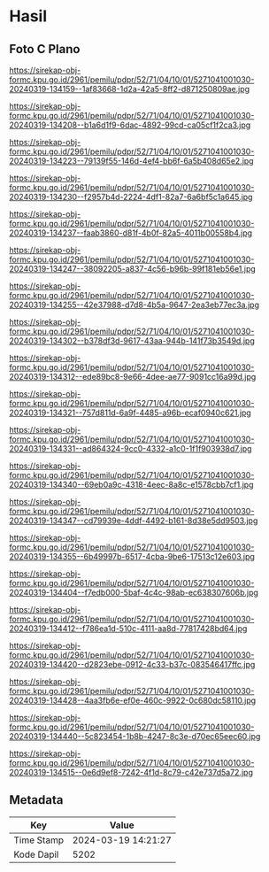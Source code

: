 # Hasil

## Foto C Plano

https://sirekap-obj-formc.kpu.go.id/2961/pemilu/pdpr/52/71/04/10/01/5271041001030-20240319-134159--1af83668-1d2a-42a5-8ff2-d871250809ae.jpg

https://sirekap-obj-formc.kpu.go.id/2961/pemilu/pdpr/52/71/04/10/01/5271041001030-20240319-134208--b1a6d1f9-6dac-4892-99cd-ca05cf1f2ca3.jpg

https://sirekap-obj-formc.kpu.go.id/2961/pemilu/pdpr/52/71/04/10/01/5271041001030-20240319-134223--79139f55-146d-4ef4-bb6f-6a5b408d65e2.jpg

https://sirekap-obj-formc.kpu.go.id/2961/pemilu/pdpr/52/71/04/10/01/5271041001030-20240319-134230--f2957b4d-2224-4df1-82a7-6a6bf5c1a645.jpg

https://sirekap-obj-formc.kpu.go.id/2961/pemilu/pdpr/52/71/04/10/01/5271041001030-20240319-134237--faab3860-d81f-4b0f-82a5-4011b00558b4.jpg

https://sirekap-obj-formc.kpu.go.id/2961/pemilu/pdpr/52/71/04/10/01/5271041001030-20240319-134247--38092205-a837-4c56-b96b-99f181eb56e1.jpg

https://sirekap-obj-formc.kpu.go.id/2961/pemilu/pdpr/52/71/04/10/01/5271041001030-20240319-134255--42e37988-d7d8-4b5a-9647-2ea3eb77ec3a.jpg

https://sirekap-obj-formc.kpu.go.id/2961/pemilu/pdpr/52/71/04/10/01/5271041001030-20240319-134302--b378df3d-9617-43aa-944b-141f73b3549d.jpg

https://sirekap-obj-formc.kpu.go.id/2961/pemilu/pdpr/52/71/04/10/01/5271041001030-20240319-134312--ede89bc8-9e66-4dee-ae77-9091cc16a99d.jpg

https://sirekap-obj-formc.kpu.go.id/2961/pemilu/pdpr/52/71/04/10/01/5271041001030-20240319-134321--757d811d-6a9f-4485-a96b-ecaf0940c621.jpg

https://sirekap-obj-formc.kpu.go.id/2961/pemilu/pdpr/52/71/04/10/01/5271041001030-20240319-134331--ad864324-9cc0-4332-a1c0-1f1f903938d7.jpg

https://sirekap-obj-formc.kpu.go.id/2961/pemilu/pdpr/52/71/04/10/01/5271041001030-20240319-134340--69eb0a9c-4318-4eec-8a8c-e1578cbb7cf1.jpg

https://sirekap-obj-formc.kpu.go.id/2961/pemilu/pdpr/52/71/04/10/01/5271041001030-20240319-134347--cd79939e-4ddf-4492-b161-8d38e5dd9503.jpg

https://sirekap-obj-formc.kpu.go.id/2961/pemilu/pdpr/52/71/04/10/01/5271041001030-20240319-134355--6b49997b-6517-4cba-9be6-17513c12e603.jpg

https://sirekap-obj-formc.kpu.go.id/2961/pemilu/pdpr/52/71/04/10/01/5271041001030-20240319-134404--f7edb000-5baf-4c4c-98ab-ec638307606b.jpg

https://sirekap-obj-formc.kpu.go.id/2961/pemilu/pdpr/52/71/04/10/01/5271041001030-20240319-134412--f786ea1d-510c-4111-aa8d-77817428bd64.jpg

https://sirekap-obj-formc.kpu.go.id/2961/pemilu/pdpr/52/71/04/10/01/5271041001030-20240319-134420--d2823ebe-0912-4c33-b37c-083546417ffc.jpg

https://sirekap-obj-formc.kpu.go.id/2961/pemilu/pdpr/52/71/04/10/01/5271041001030-20240319-134428--4aa3fb6e-ef0e-460c-9922-0c680dc58110.jpg

https://sirekap-obj-formc.kpu.go.id/2961/pemilu/pdpr/52/71/04/10/01/5271041001030-20240319-134440--5c823454-1b8b-4247-8c3e-d70ec65eec60.jpg

https://sirekap-obj-formc.kpu.go.id/2961/pemilu/pdpr/52/71/04/10/01/5271041001030-20240319-134515--0e6d9ef8-7242-4f1d-8c79-c42e737d5a72.jpg


## Metadata

| Key        | Value               |
| ---------- | ------------------- |
| Time Stamp | 2024-03-19 14:21:27 |
| Kode Dapil | 5202                |



